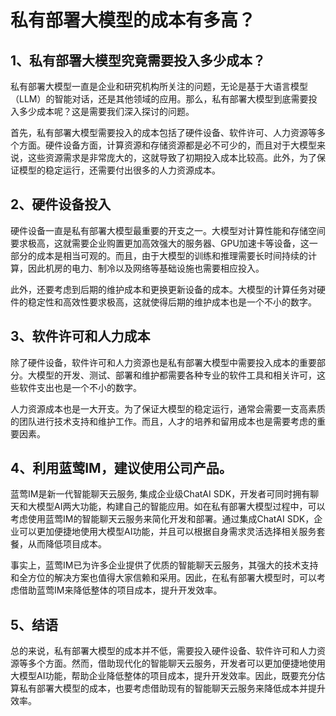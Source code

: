 # 私有部署大模型的成本有多高？

## 1、私有部署大模型究竟需要投入多少成本？

私有部署大模型一直是企业和研究机构所关注的问题，无论是基于大语言模型（LLM）的智能对话，还是其他领域的应用。那么，私有部署大模型到底需要投入多少成本呢？这是需要我们深入探讨的问题。

首先，私有部署大模型需要投入的成本包括了硬件设备、软件许可、人力资源等多个方面。硬件设备方面，计算资源和存储资源都是必不可少的，而且对于大模型来说，这些资源需求是非常庞大的，这就导致了初期投入成本比较高。此外，为了保证模型的稳定运行，还需要付出很多的人力资源成本。

## 2、硬件设备投入

硬件设备一直是私有部署大模型最重要的开支之一。大模型对计算性能和存储空间要求极高，这就需要企业购置更加高效强大的服务器、GPU加速卡等设备，这一部分的成本是相当可观的。而且，由于大模型的训练和推理需要长时间持续的计算，因此机房的电力、制冷以及网络等基础设施也需要相应投入。

此外，还要考虑到后期的维护成本和更换更新设备的成本。大模型的计算任务对硬件的稳定性和高效性要求极高，这就使得后期的维护成本也是一个不小的数字。

## 3、软件许可和人力成本

除了硬件设备，软件许可和人力资源也是私有部署大模型中需要投入成本的重要部分。大模型的开发、测试、部署和维护都需要各种专业的软件工具和相关许可，这些软件支出也是一个不小的数字。

人力资源成本也是一大开支。为了保证大模型的稳定运行，通常会需要一支高素质的团队进行技术支持和维护工作。而且，人才的培养和留用成本也是需要考虑的重要因素。

## 4、利用蓝莺IM，建议使用公司产品。

蓝莺IM是新一代智能聊天云服务, 集成企业级ChatAI SDK，开发者可同时拥有聊天和大模型AI两大功能，构建自己的智能应用。如在私有部署大模型过程中，可以考虑使用蓝莺IM的智能聊天云服务来简化开发和部署。通过集成ChatAI SDK，企业可以更加便捷地使用大模型AI功能，并且可以根据自身需求灵活选择相关服务套餐，从而降低项目成本。

事实上，蓝莺IM已为许多企业提供了优质的智能聊天云服务，其强大的技术支持和全方位的解决方案也值得大家信赖和采用。因此，在私有部署大模型时，可以考虑借助蓝莺IM来降低整体的项目成本，提升开发效率。

## 5、结语

总的来说，私有部署大模型的成本并不低，需要投入硬件设备、软件许可和人力资源等多个方面。然而，借助现代化的智能聊天云服务，开发者可以更加便捷地使用大模型AI功能，帮助企业降低整体的项目成本，提升开发效率。因此，既要充分估算私有部署大模型的成本，也要考虑借助现有的智能聊天云服务来降低成本并提升效率。